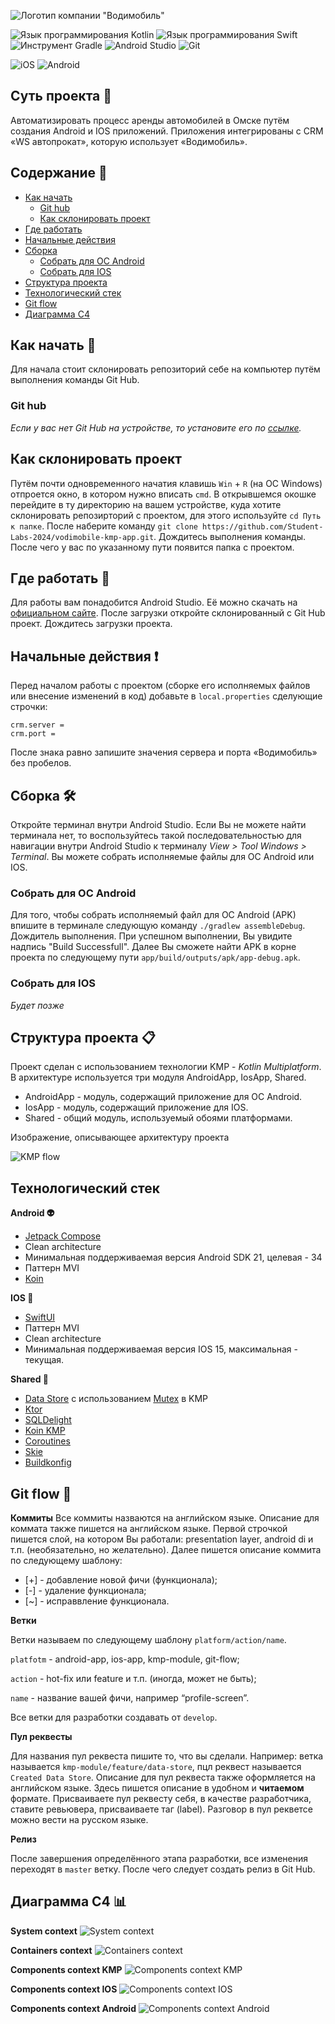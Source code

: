 ![Логотип компании "Водимобиль"](https://github.com/Student-Labs-2024/vodimobile-kmp-app/blob/git-flow/repository-docs/androidApp/src/main/res/drawable/logoapp.png?raw=true)

![Язык программирования Kotlin](https://img.shields.io/badge/kotlin-%237F52FF.svg?style=for-the-badge&logo=kotlin&logoColor=white) ![Язык программирования Swift](https://img.shields.io/badge/swift-F54A2A?style=for-the-badge&logo=swift&logoColor=white) ![Инструмент Gradle](https://img.shields.io/badge/Gradle-02303A.svg?style=for-the-badge&logo=Gradle&logoColor=white) ![Android Studio](https://img.shields.io/badge/android%20studio-346ac1?style=for-the-badge&logo=android%20studio&logoColor=white) ![Git](https://img.shields.io/badge/git-%23F05033.svg?style=for-the-badge&logo=git&logoColor=white)

![iOS](https://img.shields.io/badge/iOS-000000?style=for-the-badge&logo=ios&logoColor=white) ![Android](https://img.shields.io/badge/Android-3DDC84?style=for-the-badge&logo=android&logoColor=white)

## Суть проекта 💫
Автоматизировать процесс аренды автомобилей в Омске путём создания Android и IOS приложений. Приложения интегрированы с CRM «WS автопрокат», которую использует «Водимобиль».

## Содержание 📖
* [Как начать](#start)
  + [Git hub](#git-hub)
  + [Как склонировать проект](#how)
* [Где работать](#where)
* [Начальные действия](#actions)
* [Сборка](#build)
  + [Собрать для ОС Android](#build-a)
  + [Собрать для IOS](#build-ios)
* [Структура проекта](#project)
* [Технологический стек](#tech)
* [Git flow](#git-flow-)
* [Диаграмма C4](#diagramm)

<a name="start"><h2>Как начать 🐣</h2></a>
Для начала стоит склонировать репозиторий себе на компьютер путём выполнения команды Git Hub.

### Git hub
_Если у вас нет Git Hub на устройстве, то установите его по [ссылке](https://git-scm.com/downloads)._

<a name="how"><h2>Как склонировать проект</h2></a>
Путём почти одновременного начатия клавишь `Win` + `R` (на ОС Windows) отпроется окно, в котором нужно вписать `cmd`. В открывшемся окошке перейдите в ту директорию на вашем устройстве, куда хотите склонировать репозирторий с проектом, для этого используйте `cd Путь к папке`. После наберите команду `git clone https://github.com/Student-Labs-2024/vodimobile-kmp-app.git`. Дождитесь выполнения команды. После чего у вас по указанному пути появится папка с проектом.

<a name="where"><h2>Где работать 🤖</h2></a>
Для работы вам понадобится Android Studio. Её можно скачать на [официальном сайте](https://developer.android.com/studio?hl=ru).
После загрузки откройте склонированный с Git Hub проект. Дождитесь загрузки проекта.

<a name="actions"><h2>Начальные действия ❗</h2></a>
Перед началом работы с проектом (сборке его исполняемых файлов или внесение изменений в код) добавьте в `local.properties` сделующие строчки:
```
crm.server =
crm.port = 
```
После знака равно запишите значения сервера и порта «Водимобиль» без пробелов.

<a name="build"><h2>Сборка 🛠️</h2></a>
Откройте терминал внутри Android Studio. Если Вы не можете найти терминала нет, то воспользуйтесь такой последовательностью для навигации внутри Android Studio к терминалу _View > Tool Windows > Terminal_. Вы можете собрать исполняемые файлы для ОС Android или IOS.

<a name="build-a"><h3>Собрать для ОС Android</h3></a>
Для того, чтобы собрать исполняемый файл для ОС Android (APK) впишите в терминале следующую команду ```./gradlew assembleDebug```. Дождитель выполнения. При успешном выполнении, Вы увидите надпись "Build Successfull". Далее Вы сможете найти APK в корне проекта по следующему пути `app/build/outputs/apk/app-debug.apk`.

<a name="build-ios"><h3>Собрать для IOS</h3></a>
_Будет позже_

<a name="project"><h2>Структура проекта 📋</h2></a>
Проект сделан с использованием технологии KMP - _Kotlin Multiplatform_. В архитектуре используется три модуля AndroidApp, IosApp, Shared.

- AndroidApp - модуль, содержащий приложение для ОС Android.
- IosApp - модуль, содержащий приложение для IOS.
- Shared - общий модуль, используемый обоями платформами.

Изображение, описывающее архитектуру проекта

![KMP flow](https://github.com/Student-Labs-2024/vodimobile-kmp-app/blob/git-flow/repository-docs/docs/images/%D0%B2%D0%BE%D0%B4%D0%B8%D0%BC%D0%BE%D0%B1%D0%B8%D0%BB%D1%8C-KMP%20flow.png?raw=true)

<a name="tech"><h2>Технологический стек</h2></a>
**Android 👽**
- [Jetpack Compose](https://developer.android.com/develop/ui/compose/tutorial)
- Clean architecture
- Минимальная поддерживаемая версия Android SDK 21, целевая - 34
- Паттерн MVI
- [Koin](https://insert-koin.io/docs/quickstart/android/)
  
**IOS 🍏**
- [SwiftUI](https://developer.apple.com/tutorials/swiftui/)
- Паттерн MVI
- Clean architecture
- Минимальная поддерживаемая версия IOS 15, максимальная - текущая.
  
**Shared 🔮**
- [Data Store](https://developer.android.com/kotlin/multiplatform/datastore) с использованием [Mutex](https://github.com/android/kotlin-multiplatform-samples/blob/main/DiceRoller/shared/src/commonMain/kotlin/com/google/samples/apps/diceroller/createDataStore.kt) в KMP
- [Ktor](https://ktor.io/)
- [SQLDelight](https://github.com/cashapp/sqldelight)
- [Koin KMP](https://insert-koin.io/docs/reference/koin-mp/kmp/)
- [Coroutines](https://kotlinlang.org/docs/multiplatform-add-dependencies.html#kotlinx-libraries)
- [Skie](https://skie.touchlab.co/configuration/)
- [Buildkonfig](https://github.com/yshrsmz/BuildKonfig)

## Git flow 📀
**Коммиты**
Все коммиты назваются на английском языке. Описание для коммата также пишется на английском языке. 
Первой строчкой пишется слой, на котором Вы работали: presentation layer, android di и т.п. (необязательно, но желательно).
Далее пишется описание коммита по следующему шаблону:
- [+] - добавление новой фичи (функционала);
- [-] - удаление функционала;
- [~] - исправвление функционала.


**Ветки**

Ветки называем по следующему шаблону `platform/action/name`.

`platfotm` - android-app, ios-app, kmp-module, git-flow;

`action` - hot-fix или feature и т.п. (иногда, может не быть);

`name` - название вашей фичи, например “profile-screen”.

Все ветки для разработки создавать от `develop`.


**Пул реквесты**

Для названия пул реквеста пишите то, что вы сделали. Например: ветка называется `kmp-module/feature/data-store`, пцл реквест называется `Created Data Store`. Описание для пул реквеста также оформляется на английском языке. Здесь пишется описание в удобном и **читаемом** формате. Присваиваете пул реквесту себя, в качестве разработчика, ставите ревьювера, присваиваете таг (label). Разговор в пул рекветсе можно вести на русском языке. 


**Релиз**

После завершения определённого этапа разработки, все изменения переходят в `master` ветку. После чего следует создать релиз в Git Hub.

<a name="diagramm"><h2>Диаграмма C4 📊</h2></a>

**System context**
![System context](https://github.com/Student-Labs-2024/vodimobile-kmp-app/blob/git-flow/repository-docs/docs/images/%D0%94%D0%B8%D0%B0%D0%B3%D1%80%D0%B0%D0%BC%D0%BC%D0%B0%20%D0%A14%20%D0%92%D0%BE%D0%B4%D0%B8%D0%BC%D0%BE%D0%B1%D0%B8%D0%BB%D1%8C-System%20Context.png?raw=true)


**Containers context**
![Containers context](https://github.com/user-attachments/assets/7f8e6e52-d4db-4cac-8625-7e14b16a8591?raw=true)


**Components context KMP**
![Components context KMP](https://github.com/Student-Labs-2024/vodimobile-kmp-app/blob/git-flow/repository-docs/docs/images/%D0%94%D0%B8%D0%B0%D0%B3%D1%80%D0%B0%D0%BC%D0%BC%D0%B0%20%D0%A14%20%D0%92%D0%BE%D0%B4%D0%B8%D0%BC%D0%BE%D0%B1%D0%B8%D0%BB%D1%8C-Components%20Context%20KMP%20app.png?raw=true)


**Components context IOS**
![Components context IOS](https://github.com/user-attachments/assets/9d540749-caff-4c74-890a-9096336ea7c2?raw=true)


**Components context Android**
![Components context Android](https://github.com/Student-Labs-2024/vodimobile-kmp-app/blob/git-flow/repository-docs/docs/images/%D0%94%D0%B8%D0%B0%D0%B3%D1%80%D0%B0%D0%BC%D0%BC%D0%B0%20%D0%A14%20%D0%92%D0%BE%D0%B4%D0%B8%D0%BC%D0%BE%D0%B1%D0%B8%D0%BB%D1%8C-Components%20Context%20Android%20app.png?raw=true)
